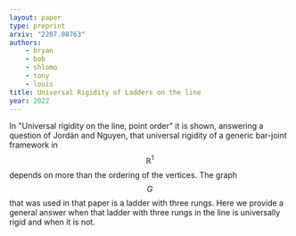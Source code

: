 ```yaml
---
layout: paper
type: preprint
arxiv: "2207.08763"
authors: 
    - bryan
    - bob
    - shlomo
    - tony
    - louis
title: Universal Rigidity of Ladders on the line
year: 2022
---
```


In "Universal rigidity on the line, point order" it is shown, answering a question of Jordán and Nguyen, that universal rigidity of a generic bar-joint framework in $$\mathbb{R}^1$$ depends on more than the ordering of the vertices. The graph $$G$$ that was used in that paper is a ladder with three rungs. Here we provide a general answer when that ladder with three rungs in the line is universally rigid and when it is not.